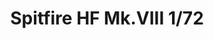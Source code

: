 ---
title: "Spitfire HF Mk.VIII  1/72"
price: 1400 
desc: "WEEKEND EDITION, Spitfire HF Mk.VIII  1/72, razmera: 1/72"
img_path: "/assets/img/7449.jpg"
brand: EDUARD
available: false
special_offer: false
new: false
soon: false
cat: "Plasticne-Makete"
subcat: "PM-EDUARD"
subsubcat: ""
sifra: "7449"
---